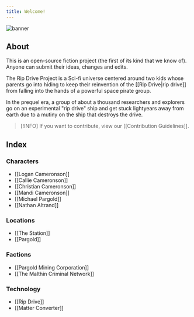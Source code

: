 ```yaml
---
title: Welcome!
---
```


![banner](https://github.com/ripdrive/ripdrive/assets/70611435/fe24921c-1c8c-407a-8d49-da40964bd624)

## About

This is an open-source fiction project (the first of its kind that we know of). Anyone can submit their ideas, changes and edits.

The Rip Drive Project is a Sci-fi universe centered around two kids whose parents go into hiding to keep their reinvention of the [[Rip Drive|rip drive]] from falling into the hands of a powerful space pirate group.

In the prequel era, a group of about a thousand researchers and explorers go on an experimental "rip drive" ship and get stuck lightyears away from earth due to a mutiny on the ship that destroys the drive.


> [!INFO] 
> If you want to contribute, view our [[Contribution Guidelines]].

## Index

### Characters 

- [[Logan Cameronson]]
- [[Callie Cameronson]]
- [[Christian Cameronson]]
- [[Mandi Cameronson]]
- [[Michael Pargold]]
- [[Nathan Altrand]]

### Locations

- [[The Station]]
- [[Pargold]]

### Factions

- [[Pargold Mining Corporation]]
- [[The Malthin Criminal Network]]

### Technology 

- [[Rip Drive]]
- [[Matter Converter]]